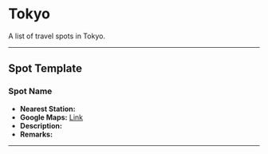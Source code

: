 # Tokyo

A list of travel spots in Tokyo.

---

## Spot Template

### Spot Name

- **Nearest Station:** 
- **Google Maps:** [Link]()
- **Description:** 
- **Remarks:** 

---

<!-- Copy and use the above template for each spot entry -->